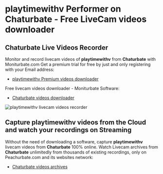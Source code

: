 # playtimewithv Performer on Chaturbate - Free LiveCam videos downloader

## Chaturbate Live Videos Recorder

Monitor and record livecam videos of **playtimewithv** from **Chaturbate** with Moniturbate.com
Get a premium trial for free by just and only registering with your Email address:
* [playtimewithv Premium videos downloader](https://moniturbate.com/request-demo-licence-key.html)

Free livecam videos downloader - Moniturbate Software:
* [Chaturbate videos downloader](https://moniturbate.com/moniturbate-download-software.html)

![playtimewithv livecam videos recorder](https://peachurnet.com/templates/moniturbate-software.png)


## Capture playtimewithv videos from the Cloud and watch your recordings on Streaming

Without the need of downloading a software, capture **playtimewithv** livecam videos from **Chaturbate** 100% online.
Watch Livecam archives from **Chaturbate** unlimitedly from thousands of existing recordings, only on Peachurbate.com and its websites network:
* [Chaturbate videos archives](https://peachurnet.com/)